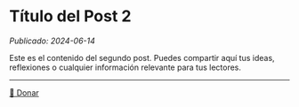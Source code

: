 # Título del Post 2

*Publicado: 2024-06-14*

Este es el contenido del segundo post. Puedes compartir aquí tus ideas, reflexiones o cualquier información relevante para tus lectores.


---

[💚 Donar](https://www.paypal.me/tuusuario)

